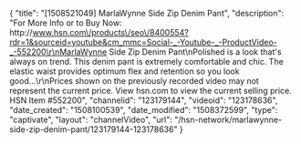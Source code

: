 {
    "title": "[1508521049] MarlaWynne Side Zip Denim Pant",
    "description": "For More Info or to Buy Now: http:\/\/www.hsn.com\/products\/seo\/8400554?rdr=1&sourceid=youtube&cm_mmc=Social-_-Youtube-_-ProductVideo-_-552200\r\nMarlaWynne Side Zip Denim Pant\nPolished is a look that's always on trend. This denim pant is extremely comfortable and chic. The elastic waist provides optimum flex and retention so you look good...\r\nPrices shown on the previously recorded video may not represent the current price.  View hsn.com to view the current selling price. HSN Item #552200",
    "channelid": "123179144",
    "videoid": "123178636",
    "date_created": "1508100539",
    "date_modified": "1508372599",
    "type": "captivate",
    "layout": "channelVideo",
    "url": "\/hsn-network\/marlawynne-side-zip-denim-pant\/123179144-123178636"
}